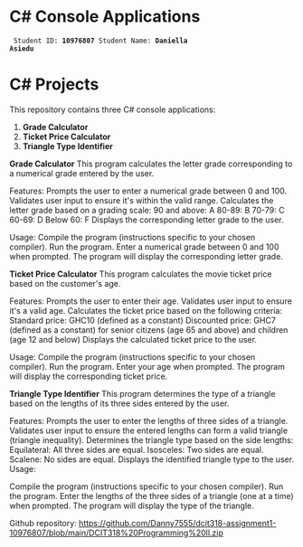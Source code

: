 # C# Console Applications
<code> Student ID: <b>10976807</b>  Student Name: <b>Daniella Asiedu</b> </code><p>
# C# Projects

This repository contains three C# console applications:

1. **Grade Calculator**
2. **Ticket Price Calculator**
3. **Triangle Type Identifier**
   
**Grade Calculator**
This program calculates the letter grade corresponding to a numerical grade entered by the user.

Features:
Prompts the user to enter a numerical grade between 0 and 100.
Validates user input to ensure it's within the valid range.
Calculates the letter grade based on a grading scale:
90 and above: A
80-89: B
70-79: C
60-69: D
Below 60: F
Displays the corresponding letter grade to the user.

Usage:
Compile the program (instructions specific to your chosen compiler).
Run the program.
Enter a numerical grade between 0 and 100 when prompted.
The program will display the corresponding letter grade.

**Ticket Price Calculator**
This program calculates the movie ticket price based on the customer's age.

Features:
Prompts the user to enter their age.
Validates user input to ensure it's a valid age.
Calculates the ticket price based on the following criteria:
Standard price: GHC10 (defined as a constant)
Discounted price: GHC7 (defined as a constant) for senior citizens (age 65 and above) and children (age 12 and below)
Displays the calculated ticket price to the user.

Usage:
Compile the program (instructions specific to your chosen compiler).
Run the program.
Enter your age when prompted.
The program will display the corresponding ticket price.

**Triangle Type Identifier**
This program determines the type of a triangle based on the lengths of its three sides entered by the user.

Features:
Prompts the user to enter the lengths of three sides of a triangle.
Validates user input to ensure the entered lengths can form a valid triangle (triangle inequality).
Determines the triangle type based on the side lengths:
Equilateral: All three sides are equal.
Isosceles: Two sides are equal.
Scalene: No sides are equal.
Displays the identified triangle type to the user.
Usage:

Compile the program (instructions specific to your chosen compiler).
Run the program.
Enter the lengths of the three sides of a triangle (one at a time) when prompted.
The program will display the type of the triangle.



Github repository: https://github.com/Danny7555/dcit318-assignment1-10976807/blob/main/DCIT318%20Programming%20ll.zip
